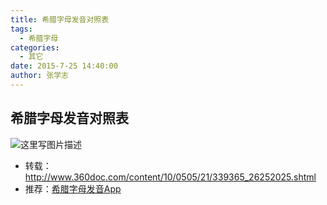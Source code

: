 ```yaml
---
title: 希腊字母发音对照表
tags: 
  - 希腊字母
categories:
  - 其它
date: 2015-7-25 14:40:00
author: 张学志
---
```





## 希腊字母发音对照表
 ![这里写图片描述](http://img.blog.csdn.net/20150725162032105)


* 转载：http://www.360doc.com/content/10/0505/21/339365_26252025.shtml
* 推荐：[希腊字母发音App](http://app.baidu.com/greekalphabeta?keyword=%E5%B8%8C%E8%85%8A%E5%AD%97%E6%AF%8D%E8%AF%BB%E9%9F%B3)
